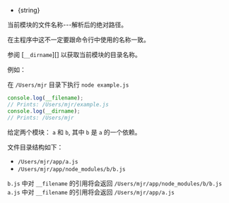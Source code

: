 <!-- YAML
added: v0.0.1
-->

<!-- type=var -->

* {string}

当前模块的文件名称---解析后的绝对路径。

在主程序中这不一定要跟命令行中使用的名称一致。

参阅 [`__dirname`][] 以获取当前模块的目录名称。

例如：

在 `/Users/mjr` 目录下执行 `node example.js` 

```js
console.log(__filename);
// Prints: /Users/mjr/example.js
console.log(__dirname);
// Prints: /Users/mjr
```

给定两个模块： `a` 和 `b`, 其中 `b` 是 `a` 的一个依赖。

文件目录结构如下：

* `/Users/mjr/app/a.js`
* `/Users/mjr/app/node_modules/b/b.js`

`b.js` 中对 `__filename` 的引用将会返回 `/Users/mjr/app/node_modules/b/b.js`
`a.js` 中对 `__filename` 的引用将会返回 `/Users/mjr/app/a.js`
